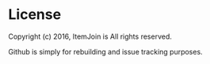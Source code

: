 License
=======

Copyright (c) 2016, ItemJoin is All rights reserved.

Github is simply for rebuilding and issue tracking purposes.
